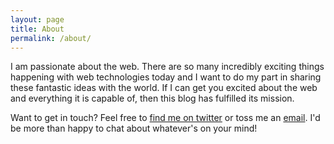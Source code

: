 ```yaml
---
layout: page
title: About
permalink: /about/
---
```


I am passionate about the web. There are so many incredibly exciting things happening with web technologies today and I want to do my part in sharing these fantastic ideas with the world. If I can get you excited about the web and everything it is capable of, then this blog has fulfilled its mission.

Want to get in touch? Feel free to [find me on twitter](https://twitter.com/arahansen) or toss me an [email](mailto:andrew.hansen.ra@gmail.com). I'd be more than happy to chat about whatever's on your mind!
